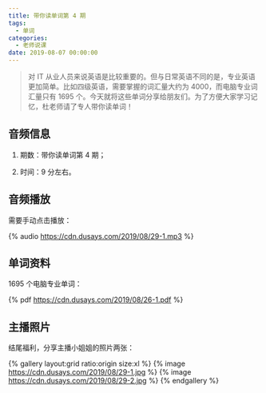 ```yaml
---
title: 带你读单词第 4 期
tags:
  - 单词
categories:
  - 老师说课
date: 2019-08-07 00:00:00
---
```


> 对 IT 从业人员来说英语是比较重要的。但与日常英语不同的是，专业英语更加简单。比如四级英语，需要掌握的词汇量大约为 4000，而电脑专业词汇量只有 1695 个。今天就将这些单词分享给朋友们。为了方便大家学习记忆，杜老师请了专人带你读单词！

<!-- more -->

## 音频信息

1. 期数：带你读单词第 4 期；

2. 时间：9 分左右。

## 音频播放

需要手动点击播放：

{% audio https://cdn.dusays.com/2019/08/29-1.mp3 %}

## 单词资料

1695 个电脑专业单词：

{% pdf https://cdn.dusays.com/2019/08/26-1.pdf %}

## 主播照片

结尾福利，分享主播小姐姐的照片两张：

{% gallery layout:grid ratio:origin size:xl %}
{% image https://cdn.dusays.com/2019/08/29-1.jpg %}
{% image https://cdn.dusays.com/2019/08/29-2.jpg %}
{% endgallery %}